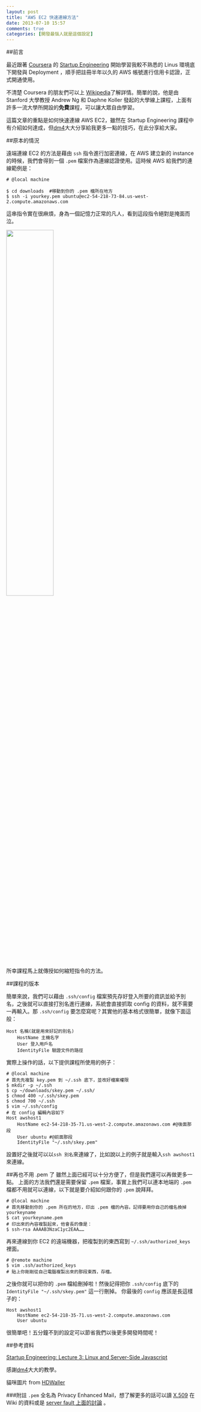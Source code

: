 ```yaml
---
layout: post
title: "AWS EC2 快速連線方法"
date: 2013-07-10 15:57
comments: true
categories: [開發最惱人就是這個設定]
---
```

##前言

最近跟著 [Coursera](https://www.coursera.org/) 的 [Startup Engineering](https://class.coursera.org/startup-001) 開始學習我較不熟悉的 Linus 環境底下開發與 Deployment ，順手把註冊半年以久的 AWS 帳號進行信用卡認證，正式開通使用。

不清楚 Coursera 的朋友們可以上 [Wikipedia](http://zh.wikipedia.org/wiki/Coursera)了解詳情。簡單的說，他是由 Stanford 大學教授 Andrew Ng 和 Daphne Koller 發起的大學線上課程，上面有許多一流大學所開設的**免費**課程，可以讓大眾自由學習。

這篇文章的重點是如何快速連線 AWS EC2，雖然在 Startup Engineering 課程中有介紹如何達成，但[dm4][dm4]大大分享給我更多一點的技巧，在此分享給大家。
<!-- more -->

##原本的情況

遠端連線 EC2 的方法是藉由 `ssh` 指令進行加密連線，在 AWS 建立新的 instance 的時候，我們會得到一個 `.pem` 檔案作為連線認證使用。這時候 AWS 給我們的連線範例是：

	# @local machine

	$ cd downloads	#移動到你的 .pem 檔所在地方
	$ ssh -i yourkey.pem ubuntu@ec2-54-218-73-84.us-west-2.compute.amazonaws.com 
	
這串指令實在很麻煩，身為一個記憶力正常的凡人，看到這段指令絕對是掩面而泣。

<img src="https://lh3.googleusercontent.com/-tNSs9v6H-60/Ud0wLtSi-TI/AAAAAAAAAY0/6kEC7ufAQFs/w800-h549-no-Ut/www.hdwaller.com+Grumpy-Cat-Full-HD-Wallpaper.jpg" width="50%">   


所幸課程馬上就傳授如何縮短指令的方法。

##課程的版本

簡單來說，我們可以藉由 `.ssh/config` 檔案預先存好登入所要的資訊並給予別名，之後就可以直接打別名進行連線，系統會直接抓取 config 的資料，就不需要一再輸入。那 `.ssh/config` 要怎麼寫呢？其實他的基本格式很簡單，就像下面這般：
	
	Host 名稱(就是用來好記的別名)
		HostName 主機名字
		User 登入用戶名
		IdentityFile 驗證文件的路徑
		
實際上操作的話，以下提供課程所使用的例子：

	# @local machine
	# 首先先複製 key.pem 到 ~/.ssh 底下，並改好檔案權限
	$ mkdir -p ~/.ssh
	$ cp ~/downloads/skey.pem ~/.ssh/
	$ chmod 400 ~/.ssh/skey.pem
	$ chmod 700 ~/.ssh
	$ vim ~/.ssh/config
	# 在 config 編輯內容如下
	Host awshost1
		HostName ec2-54-218-35-71.us-west-2.compute.amazonaws.com #@後面那段
		User ubuntu #@前面那段
		IdentityFile "~/.ssh/skey.pem"
設置好之後就可以以`ssh 別名`來連線了，比如說以上的例子就是輸入`ssh awshost1`來連線。

##再也不用 .pem 了
雖然上面已經可以十分方便了，但是我們還可以再做更多一點。
上面的方法我們還是需要保留 `.pem` 檔案，事實上我們可以連本地端的 `.pem` 檔都不用就可以連線，以下就是要介紹如何跟你的 `.pem` 說拜拜。

	# @local machine 
	# 首先移動到你的 .pem 所在的地方，印出 .pem 檔的內容。記得要用你自己的檔名換掉yourkeyname
	$ cat yourkeyname.pem  
	# 印出來的內容複製起來，他會長的像是：
	$ ssh-rsa AAAAB3NzaC1yc2EAA……
		
再來連線到你 EC2 的遠端機器，把複製到的東西寫到 `~/.ssh/authorized_keys` 裡面。
	
	# @remote machine
	$ vim .ssh/authorized_keys
	# 貼上你剛剛從自己電腦複製出來的那段東西，存檔。
	
之後你就可以把你的 `.pem` 檔給刪掉啦！然後記得把你 `.ssh/config` 底下的 `IdentityFile "~/.ssh/skey.pem"` 這一行刪掉。
你最後的 `config` 應該是長這樣子的：

	Host awshost1
		HostName ec2-54-218-35-71.us-west-2.compute.amazonaws.com
		User ubuntu

很簡單吧！五分鐘不到的設定可以節省我們以後更多開發時間呢！


##參考資料

[Startup Engineering: Lecture 3: Linux and Server-Side Javascript](https://d396qusza40orc.cloudfront.net/startup/lecture_slides%2Flecture3-linux-ssjs-v2.pdf)  

感謝[dm4][dm4]大大的教學。

貓咪圖片 from [HDWaller](http://www.hdwaller.com/new-grumpy-cat-full-hd-wallpaper-4376-just-another-high-quality-hq.html)

###附註
`.pem` 全名為 Privacy Enhanced Mail，想了解更多的話可以讀 [X.509](http://en.wikipedia.org/wiki/X.509) 在 Wiki 的資料或是 [server fault 上面的討論](http://serverfault.com/questions/9708/what-is-a-pem-file-and-how-does-it-differ-from-other-openssl-generated-key-file) 。

[dm4]:http://blog.dm4.tw/